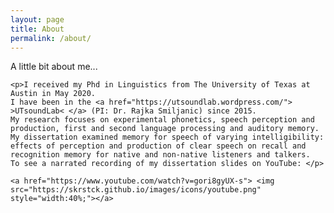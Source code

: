 ```yaml
---
layout: page
title: About
permalink: /about/
---
```

A little bit about me...

    <p>I received my Phd in Linguistics from The University of Texas at Austin in May 2020. 
    I have been in the <a href="https://utsoundlab.wordpress.com/"> >UTsoundLab< </a> (PI: Dr. Rajka Smiljanic) since 2015. 
    My research focuses on experimental phonetics, speech perception and production, first and second language processing and auditory memory. 
    My dissertation examined memory for speech of varying intelligibility: effects of perception and production of clear speech on recall and recognition memory for native and non-native listeners and talkers. 
    To see a narrated recording of my dissertation slides on YouTube: </p>
    
    <a href="https://www.youtube.com/watch?v=gori8gyUX-s"> <img src="https://skrstck.github.io/images/icons/youtube.png" style="width:40%;"></a>

    
